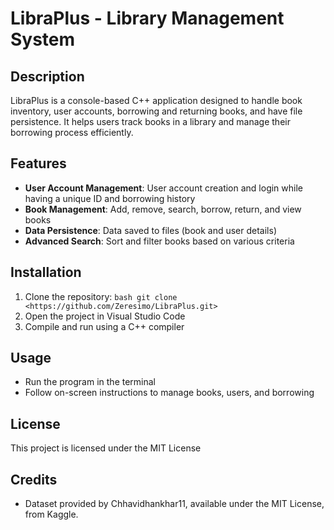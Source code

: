 # LibraPlus - Library Management System

## Description
LibraPlus is a console-based C++ application designed to handle book inventory, user accounts, borrowing and returning books, and have file persistence. It helps users track books in a library and manage their borrowing process efficiently.

## Features
- **User Account Management**: User account creation and login while having a unique ID and borrowing history
- **Book Management**: Add, remove, search, borrow, return, and view books
- **Data Persistence**: Data saved to files (book and user details)
- **Advanced Search**: Sort and filter books based on various criteria

## Installation
1. Clone the repository:
    ```bash git clone <https://github.com/Zeresimo/LibraPlus.git>```
2. Open the project in Visual Studio Code
3. Compile and run using a C++ compiler

## Usage
- Run the program in the terminal
- Follow on-screen instructions to manage books, users, and borrowing

## License
This project is licensed under the MIT License

## Credits
- Dataset provided by Chhavidhankhar11, available under the MIT License, from Kaggle.